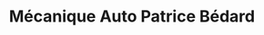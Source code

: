 ---
title: "Mécanique Auto Patrice Bédard"
url: /blainville/mecanique-auto-patrice-bedard/
shop: car repair
---